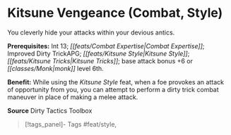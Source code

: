 ﻿---
cssclass: [feats]

---
# Kitsune Vengeance (Combat, Style)

You cleverly hide your attacks within your devious antics.

**Prerequisites:** Int 13; _[[feats/Combat Expertise|Combat Expertise]]_; Improved Dirty TrickAPG; _[[feats/Kitsune Style|Kitsune Style]]_; _[[feats/Kitsune Tricks|Kitsune Tricks]]_; base attack bonus +6 or _[[classes/Monk|monk]]_ level 6th.

**Benefit:** While using the _Kitsune Style_ feat, when a foe provokes an attack of opportunity from you, you can attempt to perform a dirty trick combat maneuver in place of making a melee attack.

**Source** Dirty Tactics Toolbox
>[!tags_panel]- Tags
> #feat/style, 